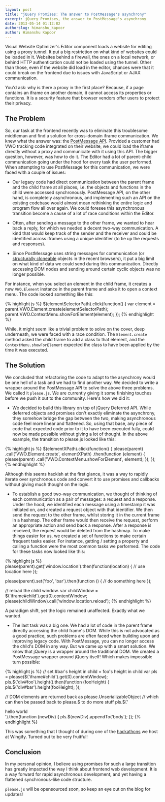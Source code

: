 ```yaml
---
layout: post
title: "jQuery Promises: The answer to PostMessage's asynchrony"
excerpt: jQuery Promises, the answer to PostMessage's asynchrony
date: 2013-05-14 01:12:02
authorslug: himanshu_kapoor
author: Himanshu Kapoor
---
```


Visual Website Optimizer's Editor component loads a website for editing using a
proxy tunnel. It put a big restriction on what kind of websites could be loaded
in it. Websites behind a firewall, the ones on a local network, or behind HTTP
authentication could not be loaded using the tunnel. Other than those, even if
the website did load in the editor, chances were that it could break on the
frontend due to issues with JavaScript or AJAX communication.

You'd ask: why is there a proxy in the first place? Because, if a page contains
an iframe on another domain, it cannot access its properties or functions. It is
a security feature that browser vendors offer users to protect their privacy.

## The Problem

So, our task at the frontend recently was to eliminate this troublesome
middleman and find a solution for cross-domain iframe communication. We knew
what the answer was: the [PostMessage API](https://developer.mozilla.org/en-US/docs/Web/API/window.postMessage).
Provided a customer had VWO tracking
code integrated on their website, we could load the iframe directly without a
proxy and communicate with it using this API. The bigger question, however, was
how to do it. The Editor had a lot of parent-child communication going under the
hood for every task the user performed.  When attempting to use PostMessage for
this communication, we were faced with a couple of issues: 


- Our legacy code had direct communication between the parent frame and the
child frame at all places, i.e. the objects and functions in the child were
accessed synchronously. PostMessage API, on the other hand, is completely
asynchronous, and implementing such an API on the existing codebase would almost
mean rethinking the entire logic and program flow all over again.  We could
foresee this asynchronous transition become a cause of a lot of race conditions
within the Editor.

- Often, after sending a message to the other frame, we wanted to hear back a
reply, for which we needed a decent two-way communication. A kind that would
keep track of the sender and the receiver and could be identified across iframes
using a unique identifier (to tie up the requests and responses).

- Since PostMessage uses string messages for communication (or [structurally
cloneable](https://developer.mozilla.org/en-US/docs/Web/Guide/DOM/The_structured_clone_algorithm)
objects in the recent browsers), it put a big limit on what kind of
data we could send during this communication. Directly accessing DOM nodes and
sending around certain cyclic objects was no longer possible.


For instance, when you select an element in the child frame, it creates a new
`VWO.Element` instance in the parent frame and asks it to open a context menu. The
code looked something like this:

{% highlight js %}
  $(elementSelectorPath).click(function() {
    var element = parent.VWO.Element.create(elementSelectorPath);
    parent.VWO.ContextMenu.showForElement(element);
  });
{% endhighlight %}

While, it might seem like a trivial problem to solve on the cover, deep
underneath, we were faced with a race condition. The `Element.create` method
asked the child frame to add a class to that element, and the
`ContextMenu.showForElement` expected the class to have been applied by the time
it was executed.


## The Solution

We concluded that refactoring the code to adapt to the asynchrony would be one
hell of a task and we had to find another way. We decided to write a wrapper
around the PostMessage API to solve the above three problems. We called it
`please.js`. We are currently giving it some finishing touches before we push it
out to the community. Here's how we did it:

- We decided to build this library on top of jQuery Deferred API. While
deferred objects and promises don't exactly eliminate the asynchrony, they
somehow bridge the gap between the two, making asynchronous code feel more
linear and flattened. So, using that base, any piece of code that expected code
prior to it to have been executed fully, could now be made possible without
giving a lot of thought. In the above example, the transition to please.js
looked like this:

{% highlight js %}
  $(elementXPath).click(function() {
    please(parent)
      .call('VWO.Element.create', elementXPath)
      .then(function (element) {
          please(parent)
              .call('VWO.ContextMenu.showForElement', element);
    });
  });
{% endhighlight %}

Although this seems hackish at the first glance, it was a way to rapidly
iterate over synchronous code and convert it to use promises and callbacks
without giving much thought on the logic.

- To establish a good two-way communication, we thought of thinking of each
communication as a pair of messages: a request and a response. Under the hood,
we identified each message using a timestamp it was initiated on, and created a
request object with that identifier. We then send the request to the other
frame, whilst storing it in the current frame in a hashmap. The other frame
would then receive the request, perform an appropriate action and send back a
response. After a response is received, the request would be deleted from the
hashmap. To make things easier for us, we created a set of functions to make
certain frequent tasks easier. For instance, getting / setting a property and
calling a function were the most common tasks we performed. The code for these
tasks now looked like this:

{% highlight js %}
  please(parent).get('window.location').then(function(location) {
    // use location here
  });

  please(parent).set('foo', 'bar').then(function () {
    // do something here
  });

  // reload the child window.
  var childWindow = $('iframe#child').get(0).contentWindow;
  please(childWindow).call('window.location.reload');
{% endhighlight %}

A paradigm shift, yet the logic remained unaffected. Exactly what we wanted.

- The last task was a big one. We had a lot of code in the parent frame
directly accessing the child frame's DOM. While this is not advocated as a good
practice, such problems are often faced when building upon and improving legacy
code. With PostMessage, you can no longer access the child's DOM in any way.
But we came up with a smart solution. We know that jQuery is a wrapper around
the traditional DOM. We created a PostMessage wrapper around jQuery itself!
Which makes impossible turn possible:

{% highlight js %}
  // set #bar's height in child = foo's height in child
  var pls = please($('iframe#child').get(0).contentWindow);
  pls.$('div#foo').height().then(function (fooHeight) {
    pls.$('div#bar').height(fooHeight);
  });

  // DOM elements are returned back as please.UnserializableObject
  // which can then be passed back to please.$ to do more stuff
  pls.$('<div>hello world</div>').then(function (newDiv) {
    pls.$(newDiv).appendTo('body');
  });
{% endhighlight %}

This was something that I thought of during one of the [hackathons](http://team.wingify.com/friday-engineering-talks-at-wingify)
we host at Wingify. Turned out to be very fruitful!

## Conclusion

In my personal opinion, I believe using promises for such a large transition
has greatly impacted the way I think about frontend web development. It is a
way forward for rapid asynchronous development, and yet having a flattened
synchronous-like code structure.

`please.js` will be opensourced soon, so keep an eye out on the blog for updates!
